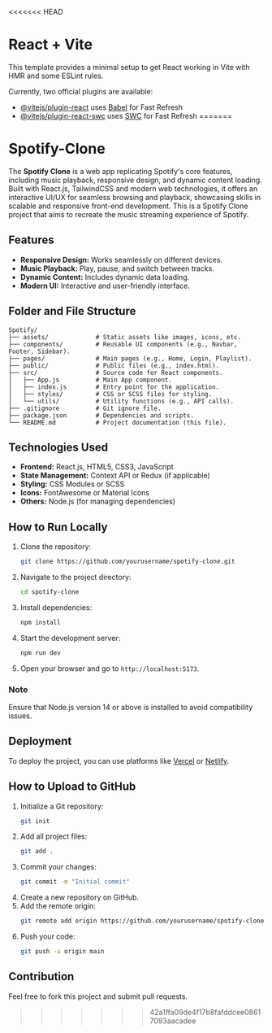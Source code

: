 <<<<<<< HEAD
# React + Vite

This template provides a minimal setup to get React working in Vite with HMR and some ESLint rules.

Currently, two official plugins are available:

- [@vitejs/plugin-react](https://github.com/vitejs/vite-plugin-react/blob/main/packages/plugin-react/README.md) uses [Babel](https://babeljs.io/) for Fast Refresh
- [@vitejs/plugin-react-swc](https://github.com/vitejs/vite-plugin-react-swc) uses [SWC](https://swc.rs/) for Fast Refresh
=======
# Spotify-Clone
The **Spotify Clone** is a web app replicating Spotify's core features, including music playback, responsive design, and dynamic content loading. Built with React.js, TailwindCSS and modern web technologies, it offers an interactive UI/UX for seamless browsing and playback, showcasing skills in scalable and responsive front-end development. This is a Spotify Clone project that aims to recreate the music streaming experience of Spotify. 

## Features
- **Responsive Design:** Works seamlessly on different devices.
- **Music Playback:** Play, pause, and switch between tracks.
- **Dynamic Content:** Includes dynamic data loading.
- **Modern UI:** Interactive and user-friendly interface.

## Folder and File Structure
```
Spotify/
├── assets/             # Static assets like images, icons, etc.
├── components/         # Reusable UI components (e.g., Navbar, Footer, Sidebar).
├── pages/              # Main pages (e.g., Home, Login, Playlist).
├── public/             # Public files (e.g., index.html).
├── src/                # Source code for React components.
│   ├── App.js          # Main App component.
│   ├── index.js        # Entry point for the application.
│   ├── styles/         # CSS or SCSS files for styling.
│   └── utils/          # Utility functions (e.g., API calls).
├── .gitignore          # Git ignore file.
├── package.json        # Dependencies and scripts.
└── README.md           # Project documentation (this file).
```

## Technologies Used
- **Frontend:** React.js, HTML5, CSS3, JavaScript
- **State Management:** Context API or Redux (if applicable)
- **Styling:** CSS Modules or SCSS
- **Icons:** FontAwesome or Material Icons
- **Others:** Node.js (for managing dependencies)

## How to Run Locally
1. Clone the repository:
   ```bash
   git clone https://github.com/yourusername/spotify-clone.git
   ```
2. Navigate to the project directory:
   ```bash
   cd spotify-clone
   ```
3. Install dependencies:
   ```bash
   npm install
   ```
4. Start the development server:
   ```bash
   npm run dev
   ```
5. Open your browser and go to `http://localhost:5173`.

### Note
Ensure that Node.js version 14 or above is installed to avoid compatibility issues.

## Deployment
To deploy the project, you can use platforms like [Vercel](https://vercel.com/) or [Netlify](https://www.netlify.com/).

## How to Upload to GitHub
1. Initialize a Git repository:
   ```bash
   git init
   ```
2. Add all project files:
   ```bash
   git add .
   ```
3. Commit your changes:
   ```bash
   git commit -m "Initial commit"
   ```
4. Create a new repository on GitHub.
5. Add the remote origin:
   ```bash
   git remote add origin https://github.com/yourusername/spotify-clone.git
   ```
6. Push your code:
   ```bash
   git push -u origin main
   ```

## Contribution
Feel free to fork this project and submit pull requests.

>>>>>>> 42a1ffa09de4f17b8fafddcee08617093aacadee
